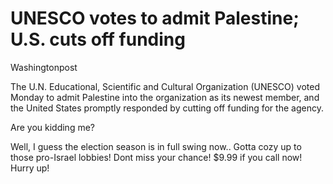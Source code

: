 # UNESCO votes to admit Palestine; U.S. cuts off funding

Washingtonpost

The U.N. Educational, Scientific and Cultural Organization (UNESCO)
voted Monday to admit Palestine into the organization as its newest
member, and the United States promptly responded by cutting off
funding for the agency.

Are you kidding me?

Well, I guess the election season is in full swing now.. Gotta cozy up
to those pro-Israel lobbies! Dont miss your chance! $9.99 if you call
now! Hurry up!
